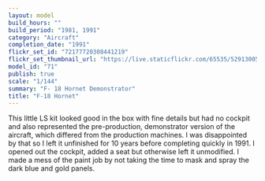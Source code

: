 ```yaml
---
layout: model
build_hours: ""
build_period: "1981, 1991"
category: "Aircraft"
completion_date: "1991"
flickr_set_id: "72177720308441219"
flickr_set_thumbnail_url: "https://live.staticflickr.com/65535/52913005149_6b7df68ab0_m.jpg"
model_id: "71"
publish: true
scale: "1/144"
summary: "F- 18 Hornet Demonstrator"
title: "F-18 Hornet"
---
```


This little LS kit looked good in the box with fine details but had no cockpit and also represented the pre-production, demonstrator version of the aircraft, which differed from the production machines. I was disappointed by that so I left it unfinished for 10 years before completing quickly in 1991. I opened out the cockpit, added a seat but otherwise left it unmodified. I made a mess of the paint job by not taking the time to mask and spray the dark blue and gold panels.
